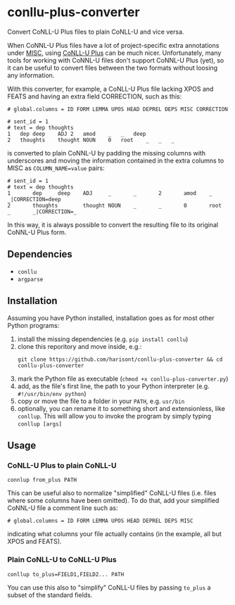 # conllu-plus-converter
Convert CoNLL-U Plus files to plain CoNLL-U and vice versa.

When CoNNL-U Plus files have a lot of project-specific extra annotations under [MISC](https://universaldependencies.org/misc.html), using [CoNLL-U Plus](https://universaldependencies.org/ext-format.html) can be much nicer. Unfortunately, many tools for working with CoNNL-U files don't support CoNNL-U Plus  (yet), so it can be useful to convert files between the two formats without loosing any information.

With this converter, for example, a CoNLL-U Plus file lacking XPOS and FEATS and having an extra field CORRECTION, such as this:

```
# global.columns = ID FORM LEMMA UPOS HEAD DEPREL DEPS MISC CORRECTION

# sent_id = 1
# text = dep thoughts
1	dep	deep	ADJ	2	amod	_	_   deep
2	thoughts	thought	NOUN	0	root	_	_   _
```

is converted to plain CoNNL-U by padding the missing columns with underscores and moving the information contained in the extra columns to MISC as `COLUMN_NAME=value` pairs:

```
# sent_id = 1
# text = dep thoughts
1       dep     deep    ADJ     _       _       2       amod    _       _|CORRECTION=deep
2       thoughts        thought NOUN    _       _       0       root    _       _|CORRECTION=_
```

In this way, it is always possible to convert the resulting file to its original CoNNL-U Plus form.

## Dependencies
- `conllu`
- `argparse`

## Installation
Assuming you have Python installed, installation goes as for most other Python programs:

1. install the missing dependencies (e.g. `pip install conllu`)
2. clone this reporitory and move inside, e.g.:
   ```
   git clone https://github.com/harisont/conllu-plus-converter && cd conllu-plus-converter
   ```
3. mark the Python file as executable (`chmod +x conllu-plus-converter.py`)
4. add, as the file's first line, the path to your Python interpreter (e.g. `#!/usr/bin/env python`)
5. copy or move the file to a folder in your `PATH`, e.g. `usr/bin`
6. optionally, you can rename it to something short and extensionless, like `conllup`. This will allow you to invoke the program by simply typing `conllup [args]`

## Usage

### CoNLL-U Plus to plain CoNLL-U
```
connlup from_plus PATH
```

This can be useful also to normalize "simplified" CoNLL-U files (i.e. files where some columns have been omitted). To do that, add your simplified CoNNL-U file a comment line such as:

```
# global.columns = ID FORM LEMMA UPOS HEAD DEPREL DEPS MISC
```

indicating what columns your file actually contains (in the example, all but XPOS and FEATS).

### Plain CoNLL-U to CoNLL-U Plus
```
conllup to_plus=FIELD1,FIELD2... PATH
```

You can use this also to "simplify" CoNLL-U files by passing `to_plus` a subset of the standard fields.
